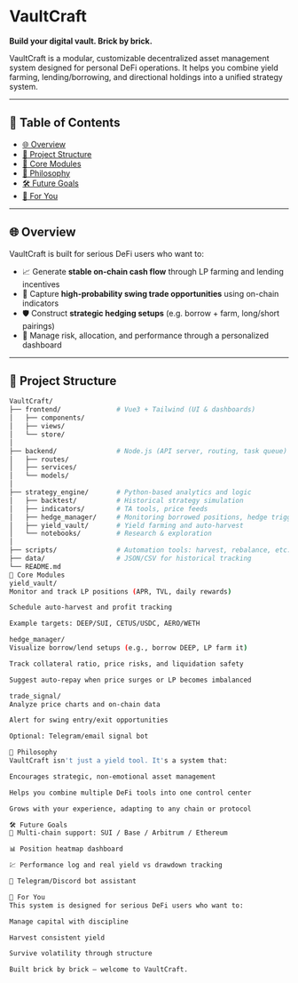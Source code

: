 # VaultCraft

**Build your digital vault. Brick by brick.**

VaultCraft is a modular, customizable decentralized asset management system designed for personal DeFi operations. It helps you combine yield farming, lending/borrowing, and directional holdings into a unified strategy system.

---

## 📘 Table of Contents

- [🌐 Overview](#-overview)
- [🧱 Project Structure](#-project-structure)
- [🔑 Core Modules](#-core-modules)
- [🧠 Philosophy](#-philosophy)
- [🛠️ Future Goals](#️-future-goals)
- [👤 For You](#-for-you)

---

## 🌐 Overview

VaultCraft is built for serious DeFi users who want to:

- 📈 Generate **stable on-chain cash flow** through LP farming and lending incentives  
- 🔁 Capture **high-probability swing trade opportunities** using on-chain indicators  
- 🛡️ Construct **strategic hedging setups** (e.g. borrow + farm, long/short pairings)  
- 🧠 Manage risk, allocation, and performance through a personalized dashboard  

---

## 🧱 Project Structure

```bash
VaultCraft/
├── frontend/              # Vue3 + Tailwind (UI & dashboards)
│   ├── components/
│   ├── views/
│   └── store/
│
├── backend/               # Node.js (API server, routing, task queue)
│   ├── routes/
│   ├── services/
│   └── models/
│
├── strategy_engine/       # Python-based analytics and logic
│   ├── backtest/          # Historical strategy simulation
│   ├── indicators/        # TA tools, price feeds
│   ├── hedge_manager/     # Monitoring borrowed positions, hedge triggers
│   ├── yield_vault/       # Yield farming and auto-harvest
│   └── notebooks/         # Research & exploration
│
├── scripts/               # Automation tools: harvest, rebalance, etc.
├── data/                  # JSON/CSV for historical tracking
└── README.md
🔑 Core Modules
yield_vault/
Monitor and track LP positions (APR, TVL, daily rewards)

Schedule auto-harvest and profit tracking

Example targets: DEEP/SUI, CETUS/USDC, AERO/WETH

hedge_manager/
Visualize borrow/lend setups (e.g., borrow DEEP, LP farm it)

Track collateral ratio, price risks, and liquidation safety

Suggest auto-repay when price surges or LP becomes imbalanced

trade_signal/
Analyze price charts and on-chain data

Alert for swing entry/exit opportunities

Optional: Telegram/email signal bot

🧠 Philosophy
VaultCraft isn't just a yield tool. It's a system that:

Encourages strategic, non-emotional asset management

Helps you combine multiple DeFi tools into one control center

Grows with your experience, adapting to any chain or protocol

🛠️ Future Goals
🔀 Multi-chain support: SUI / Base / Arbitrum / Ethereum

📊 Position heatmap dashboard

💹 Performance log and real yield vs drawdown tracking

🤖 Telegram/Discord bot assistant

👤 For You
This system is designed for serious DeFi users who want to:

Manage capital with discipline

Harvest consistent yield

Survive volatility through structure

Built brick by brick — welcome to VaultCraft.

